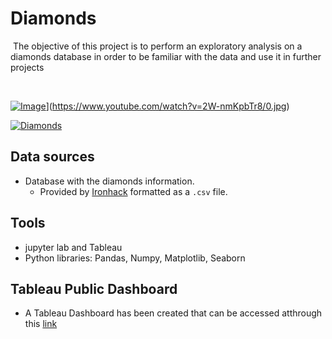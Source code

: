 #  Diamonds 
​
The objective of this project is to perform an exploratory analysis on a diamonds database in order to be familiar with the data and use it in further projects

​


[![Image](https://www.closerweekly.com/wp-content/uploads/2018/12/marilyn-monroe-pic.jpg?w=81&resize=81%2C1024)](https://www.youtube.com/watch?v=2W-nmKpbTr8/0.jpg)](https://www.youtube.com/watch?v=2W-nmKpbTr8/0.jpg)


[![Diamonds](https://www.youtube.com/watch?v=2W-nmKpbTr8/0.jpg)](https://www.youtube.com/watch?v=2W-nmKpbTr8/0.jpg)

## Data sources 
 - Database with the diamonds information.
    - Provided by [Ironhack](http://www.potacho.com/files/ironhack/diamonds_train.csv) formatted as a `.csv` file.

## Tools
- jupyter lab and Tableau
- Python libraries: Pandas, Numpy, Matplotlib, Seaborn
 
## Tableau Public Dashboard
- A Tableau Dashboard has been created that can be accessed atthrough this [link](https://public.tableau.com/profile/david.gozalo#!/vizhome/ExploratoryAnalysis_15961337532230/Damonds?publish=yes)





 
